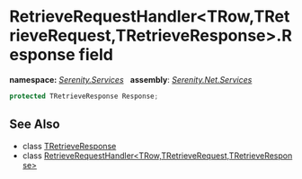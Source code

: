 # RetrieveRequestHandler&lt;TRow,TRetrieveRequest,TRetrieveResponse&gt;.Response field
**namespace:** *[Serenity.Services](../../README.md#serenity.services-namespace)*   **assembly**: *[Serenity.Net.Services](../../README.md)*

```csharp
protected TRetrieveResponse Response;
```

## See Also

* class [TRetrieveResponse](../Serenity.Net.Services/../RetrieveRequestHandler-3.TRetrieveResponse.md)
* class [RetrieveRequestHandler&lt;TRow,TRetrieveRequest,TRetrieveResponse&gt;](../RetrieveRequestHandler-3.md)